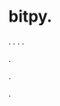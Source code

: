 # bitpy.
.
.
.
.












.






















































.
























.


